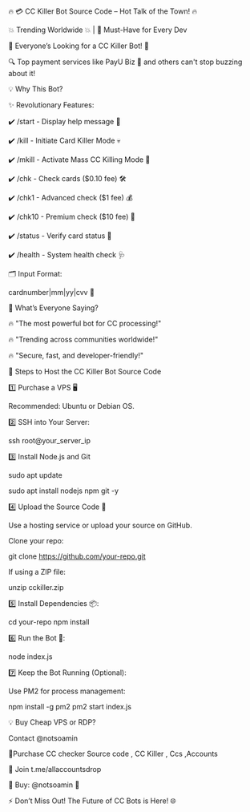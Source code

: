 🔥 💳 CC Killer Bot Source Code – Hot Talk of the Town! 🔥

💥 Trending Worldwide 💥 | 💎 Must-Have for Every Dev

🚨 Everyone’s Looking for a CC Killer Bot! 🚨

🔍 Top payment services like PayU Biz 🌟 and others can't stop buzzing about it!

💡 Why This Bot?

✨ Revolutionary Features:

✔️ /start - Display help message 📖

✔️ /kill - Initiate Card Killer Mode 💀

✔️ /mkill - Activate Mass CC Killing Mode 🎯

✔️ /chk - Check cards ($0.10 fee) 🛠️

✔️ /chk1 - Advanced check ($1 fee) 💰

✔️ /chk10 - Premium check ($10 fee) 💎

✔️ /status - Verify card status 🧾

✔️ /health - System health check 🩺

🗂️ Input Format:

cardnumber|mm|yy|cvv 🪪

📢 What’s Everyone Saying?

🔥 "The most powerful bot for CC processing!"

🔥 "Trending across communities worldwide!"

🔥 "Secure, fast, and developer-friendly!"

🚀 Steps to Host the CC Killer Bot Source Code

1️⃣ Purchase a VPS 🖥️

Recommended: Ubuntu or Debian OS.

2️⃣ SSH into Your Server:

ssh root@your_server_ip

3️⃣ Install Node.js and Git

sudo apt update

sudo apt install nodejs npm git -y

4️⃣ Upload the Source Code 📂

Use a hosting service or upload your source on GitHub.

Clone your repo:

git clone https://github.com/your-repo.git

If using a ZIP file:

unzip cckiller.zip

5️⃣ Install Dependencies 📦:

cd your-repo npm install

6️⃣ Run the Bot 🚀:

node index.js

7️⃣ Keep the Bot Running (Optional):

Use PM2 for process management:

npm install -g pm2 pm2 start index.js

💡 Buy Cheap VPS or RDP?

Contact @notsoamin

🚀Purchase CC checker Source code , CC Killer , Ccs ,Accounts

💎 Join t.me/allaccountsdrop

📲 Buy: @notsoamin 🧠

⚡ Don’t Miss Out! The Future of CC Bots is Here! 🌐
